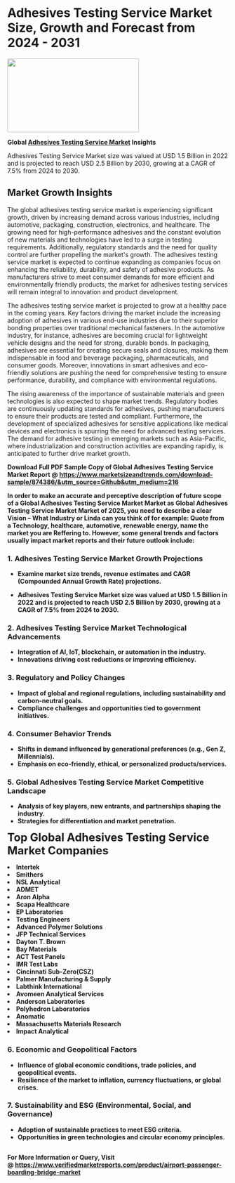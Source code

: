<H1>Adhesives Testing Service Market Size, Growth and Forecast from 2024 - 2031</H1><img class="aligncenter size-medium wp-image-584254" src="https://thirdeyenews.in/wp-content/uploads/2024/09/Global-Market-Research-300x168.jpeg" alt="" width="300" height="168" /><p><strong>Global&nbsp;<a href="https://www.marketsizeandtrends.com/download-sample/874386/&amp;utm_source=Github&utm_medium=216">Adhesives Testing Service Market</a> Insights</strong></p><p>Adhesives Testing Service Market size was valued at USD 1.5 Billion in 2022 and is projected to reach USD 2.5 Billion by 2030, growing at a CAGR of 7.5% from 2024 to 2030.</p><p><h2>Market Growth Insights</h2> <p>The global adhesives testing service market is experiencing significant growth, driven by increasing demand across various industries, including automotive, packaging, construction, electronics, and healthcare. The growing need for high-performance adhesives and the constant evolution of new materials and technologies have led to a surge in testing requirements. Additionally, regulatory standards and the need for quality control are further propelling the market's growth. The adhesives testing service market is expected to continue expanding as companies focus on enhancing the reliability, durability, and safety of adhesive products. As manufacturers strive to meet consumer demands for more efficient and environmentally friendly products, the market for adhesives testing services will remain integral to innovation and product development.</p> <p><strong></strong></p> <p>The adhesives testing service market is projected to grow at a healthy pace in the coming years. Key factors driving the market include the increasing adoption of adhesives in various end-use industries due to their superior bonding properties over traditional mechanical fasteners. In the automotive industry, for instance, adhesives are becoming crucial for lightweight vehicle designs and the need for strong, durable bonds. In packaging, adhesives are essential for creating secure seals and closures, making them indispensable in food and beverage packaging, pharmaceuticals, and consumer goods. Moreover, innovations in smart adhesives and eco-friendly solutions are pushing the need for comprehensive testing to ensure performance, durability, and compliance with environmental regulations.</p> <p>The rising awareness of the importance of sustainable materials and green technologies is also expected to shape market trends. Regulatory bodies are continuously updating standards for adhesives, pushing manufacturers to ensure their products are tested and compliant. Furthermore, the development of specialized adhesives for sensitive applications like medical devices and electronics is spurring the need for advanced testing services. The demand for adhesive testing in emerging markets such as Asia-Pacific, where industrialization and construction activities are expanding rapidly, is anticipated to further drive market growth.</p> <p><strong></p><p><span class=""><strong>Download Full PDF Sample Copy of Global Adhesives Testing Service Market Report</strong> @ <a href="https://www.marketsizeandtrends.com/download-sample/874386/&amp;utm_source=Github&utm_medium=216" target="_blank">https://www.marketsizeandtrends.com/download-sample/874386/&amp;utm_source=Github&utm_medium=216</a></span></p><p>In order to make an accurate and perceptive description of future scope of a Global&nbsp;Adhesives Testing Service Market Market as Global&nbsp;Adhesives Testing Service Market Market of 2025, you need to describe a clear Vision &ndash; What Industry or Linda can you think of for example: Quote from a Technology, healthcare, automotive, renewable energy, name the market you are Reffering to. However, some general trends and factors usually impact market reports and their future outlook include:</p><h3>1.&nbsp;<strong>Adhesives Testing Service Market Growth Projections</strong></h3><ul><li>Examine market size trends, revenue estimates and CAGR (Compounded Annual Growth Rate) projections.</li><li><p>Adhesives Testing Service Market size was valued at USD 1.5 Billion in 2022 and is projected to reach USD 2.5 Billion by 2030, growing at a CAGR of 7.5% from 2024 to 2030.</p></li></ul><h3>2.&nbsp;<strong>Adhesives Testing Service Market Technological Advancements</strong></h3><ul><li>Integration of AI, IoT, blockchain, or automation in the industry.</li><li>Innovations driving cost reductions or improving efficiency.</li></ul><h3>3.&nbsp;<strong>Regulatory and Policy Changes</strong></h3><ul><li>Impact of global and regional regulations, including sustainability and carbon-neutral goals.</li><li>Compliance challenges and opportunities tied to government initiatives.</li></ul><h3>4.&nbsp;<strong>Consumer Behavior Trends</strong></h3><ul><li>Shifts in demand influenced by generational preferences (e.g., Gen Z, Millennials).</li><li>Emphasis on eco-friendly, ethical, or personalized products/services.</li></ul><h3>5.&nbsp;<strong>Global Adhesives Testing Service Market Competitive Landscape</strong></h3><ul><li>Analysis of key players, new entrants, and partnerships shaping the industry.</li><li>Strategies for differentiation and market penetration.</li></ul><p data-pm-slice="1 1 []"><span style="color: inherit; font-family: inherit; font-size: 25px;">Top Global Adhesives Testing Service Market Companies</span></p><div class="" data-test-id=""><p><li>Intertek</li><li> Smithers</li><li> NSL Analytical</li><li> ADMET</li><li> Aron Alpha</li><li> Scapa Healthcare</li><li> EP Laboratories</li><li> Testing Engineers</li><li> Advanced Polymer Solutions</li><li> JFP Technical Services</li><li> Dayton T. Brown</li><li> Bay Materials</li><li> ACT Test Panels</li><li> IMR Test Labs</li><li> Cincinnati Sub-Zero(CSZ)</li><li> Palmer Manufacturing & Supply</li><li> Labthink International</li><li> Avomeen Analytical Services</li><li> Anderson Laboratories</li><li> Polyhedron Laboratories</li><li> Anomatic</li><li> Massachusetts Materials Research</li><li> Impact Analytical</li></p></div><h3>6.&nbsp;<strong>Economic and Geopolitical Factors</strong></h3><ul><li>Influence of global economic conditions, trade policies, and geopolitical events.</li><li>Resilience of the market to inflation, currency fluctuations, or global crises.</li></ul><h3>7.&nbsp;<strong>Sustainability and ESG (Environmental, Social, and Governance)</strong></h3><ul><li>Adoption of sustainable practices to meet ESG criteria.</li><li>Opportunities in green technologies and circular economy principles.</li></ul><h2><strong style="font-size: 14px;">For More Information or Query, Visit @&nbsp;</strong><a style="background-color: #ffffff; font-size: 14px;" href="https://www.marketsizeandtrends.com/report/adhesives-testing-service-market/" target="_blank">https://www.verifiedmarketreports.com/product/airport-passenger-boarding-bridge-market</a></h2>
